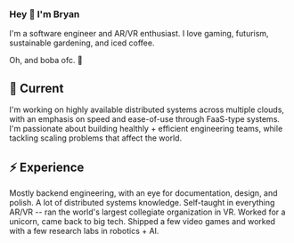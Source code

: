 ### Hey 👋 I'm Bryan

I'm a software engineer and AR/VR enthusiast. I love gaming, futurism, sustainable gardening, and iced coffee. 

Oh, and boba ofc. 🧋

## 🤔 Current

I'm working on highly available distributed systems across multiple clouds, with an emphasis on speed and ease-of-use through FaaS-type systems. I'm passionate about building healthly + efficient engineering teams, while tackling scaling problems that affect the world.

## ⚡ Experience

Mostly backend engineering, with an eye for documentation, design, and polish. A lot of distributed systems knowledge. Self-taught in everything AR/VR -- ran the world's largest collegiate organization in VR. Worked for a unicorn, came back to big tech. Shipped a few video games and worked with a few research labs in robotics + AI.

<!-- ## Contact

Sometimes I check it. If it's related to an open-source repository (e.g. Knative) use the general form there.

General Inquiries: github@btong.me -->

<!--

- 😄  Pronouns: he/him/his
- 💻  SWE, lots of backend / Kubernetes lately
- 🌱  Gardening 🏋️ Weightlifting ☕ Coffee lover
- ✈️  Favorite places visited: Japan, Hawaii, Croatia
- ⚡  Fun fact (2022): German Chocolate Cake is Texan!
- ⚡  Fun fact (2021): Robusta coffee beans has 2x the caffeine of Arabica beans
- 


**bbtong/bbtong** is a ✨ _special_ ✨ repository because its `README.md` (this file) appears on your GitHub profile.

Here are some ideas to get you started:

- 🔭 I’m currently working on ...
- 🌱 I’m currently learning ...
- 👯 I’m looking to collaborate on ...
- 🤔 I’m looking for help with ...
- 💬 Ask me about ...
- 📫 How to reach me: ...
- 😄 Pronouns: ...
- ⚡ Fun fact: ...
-->
